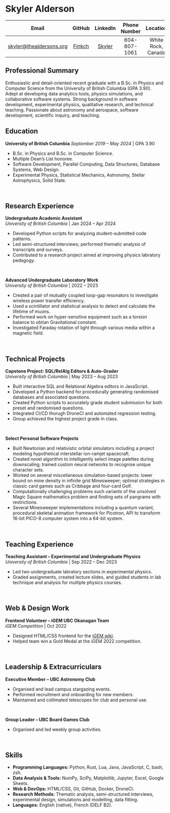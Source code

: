 # Skyler Alderson

| Email                                                     | GitHub                              | LinkedIn                                                         | Phone Number       | Location
|:---------------------------:                              | :----------:                        | :------------:                                                   | :----------------: | :------------------:
| [skyler@thealdersons.org](mailto:skyler@thealdersons.org) | [Finkch](https://github.com/Finkch) | [Skyler](https://www.linkedin.com/in/skyler-alderson-b91a2a30b/) | 604-807-1061       | White Rock, Canada


## Professional Summary

Enthusiastic and detail-oriented recent graduate with a B.Sc. in Physics and Computer Science from the University of British Columbia (GPA 3.90). Adept at developing data analytics tools, physics simulations, and collaborative software systems. Strong background in software development, experimental physics, qualitative research, and technical teaching. Passionate about astronomy and aerospace, software development, scientific inquiry, and teaching.


## Education

**University of British Columbia**
*September 2019 – May 2024* | GPA 3.90  

* B.Sc. in Physics and B.Sc. in Computer Science.
* Multiple Dean’s List honoree.
* Software Development, Parallel Computing, Data Structures, Database Systems, Web Design.
* Experimental Physics, Statistical Mechanics, Astronomy, Stellar Astrophysics, Solid State.  

&nbsp;  

## Research Experience

**Undergraduate Academic Assistant**  
*University of British Columbia* | Jan 2024 – Apr 2024  

* Developed Python scripts for analyzing student-submitted code patterns.
* Led semi-structured interviews; performed thematic analysis of transcripts and surveys.
* Contributed to a research project aimed at improving physics labratory pedagogy.  

&nbsp;  

**Advanced Undergraduate Laboratory Work**  
*University of British Columbia* | 2022 – 2023  

* Created a pair of mutually coupled loop-gap resonators to investigate wireless power transfer efficiency.
* Used a scintillator and statistical analysis to detect and calculate the lifetime of muons.
* Performed work on hyper-sensitive equipment such as a torsion balance to obtian Gravitational constant.
* Investigated Faraday rotation of light through various media within a magnetic field.  

&nbsp;  

## Technical Projects

**Capstone Project: SQL/RelAlg Editors & Auto-Grader**  
*University of British Columbia* | May 2023 – Aug 2023  

* Built interactive SQL and Relational Algebra editors in JavaScript.
* Developed a Python backend for procedurally generating randomised databases and associated questions.
* Created Python scripts to accurately grade student submission for both preset and randomised questions.
* Integrated CI/CD thorugh DroneCI and automated regression testing.
* Group achieved the highest project grade in class.  

&nbsp;  

**Select Personal Software Projects**

* Built Newtonian and relativistic orbital simulators including a project modeling hypothetical interstellar ion-ramjet spacecraft.
* Created novel algorithm to intelligently select image palettes during downscaling; trained custom neural networks to recognise unique character sets.
* Worked on several miscellaneous simulation-based projects: lower bound on mine density in infinite grid Minesweeper; optimal strategies in classic card games such as Cribbage and four-card Golf.
* Computationally challenging problems such variants of the unsolved Magic Square mathematics problem and finding sets of pangrams with restrictions.
* Several Minesweeper implementations including a quantum variant, procedural skeletal animation framework for Picotron, API to transform 16-bit PICO-8 computer system into a 64-bit system.  

&nbsp;  

## Teaching Experience

**Teaching Assistant – Experimental and Undergraduate Physics**  
*University of British Columbia* | Sep 2022 – Dec 2023  

* Led two undergraduate labratory sections in experimental physics.
* Graded assignments, created lecture slides, and guided students in lab technique and analysis for multiple physics courses.  

&nbsp;  

## Web & Design Work

**Frontend Volunteer – iGEM UBC Okanagan Team**  
*iGEM Competition* | Oct 2022

* Designed HTML/CSS frontend for the [iGEM wiki](https://2022.igem.wiki/ubc-okanagan/).
* Helped team win a Gold Medal at the iGEM 2022 competition.

&nbsp;  

## Leadership & Extracurriculars

**Executive Member – UBC Astronomy Club**  
* Organised and lead campus stargazing events.
* Performed recruitment and onboarding for new members.
* Maintained and collimated telescopes for club and personal use.  

&nbsp;  

**Group Leader – UBC Board Games Club**
* Organised and led weekly group activities.  

&nbsp;  

## Skills

* **Programming Languages:** Python, Rust, Lua, Java, JavaScript, C, bash, zsh.
* **Data Analysis & Tools:** NumPy, SciPy, Matplotlib, Jupyter, Excel, Google Sheets.
* **Web & DevOps:** HTML/CSS, Git, GitHub, Docker, DroneCI.
* **Research Methods:** Thematic analysis, semi-structured interviews, experimental design, simulations and modelling, data fitting.
* **Languages:** English (native), French (DELF B2).
